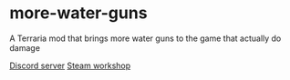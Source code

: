 # more-water-guns
A Terraria mod that brings more water guns to the game that actually do damage

[Discord server](https://discord.gg/hEcs7ynpee)
[Steam workshop](https://steamcommunity.com/sharedfiles/filedetails/?id=2827232760)

